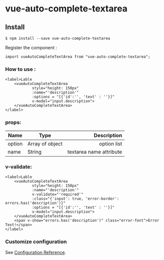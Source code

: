 # vue-auto-complete-textarea

## Install
```
$ npm install --save vue-auto-complete-textarea
```

Register the component : 
```
import vueAutoCompleteTextArea from "vue-auto-complete-textarea";
```
### How to use : 
```vue
<label>Lable
    <vueAutoCompleteTextArea
            style="height: 150px"
            :name="'description'"
            :options = "[{'id':'', 'text' : ''}]"
            v-model="input.description">
    </vueAutoCompleteTextArea>
</label>
```
### props:

| Name          | Type            | Description  
| ------------- |---------------  |------------:
| option        | Array of object | option list
| name          | String          | textarea name attribute

### v-validate:

```vue
<label>Lable
    <vueAutoCompleteTextArea
            style="height: 150px"
            :name="'description'"
            v-validate="'required'"
            :class="{'input': true, 'error-border': errors.has('description')}"
            :options = "[{'id':'', 'text' : ''}]"
            v-model="input.description">
    </vueAutoCompleteTextArea>
    <span v-show="errors.has('description')" class="error-font">Error Text!</span>
</label>
```

### Customize configuration
See [Configuration Reference](https://cli.vuejs.org/config/).

